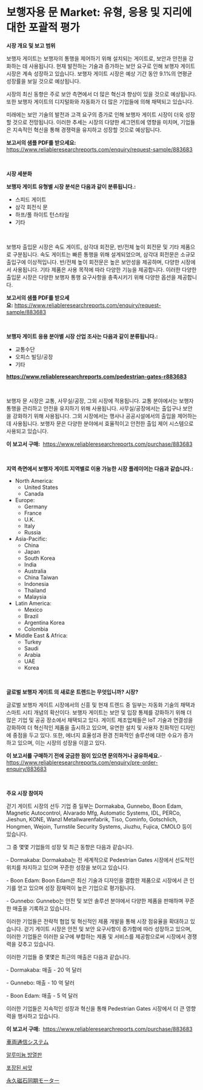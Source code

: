 <p><h1>보행자용 문 Market: 유형, 응용 및 지리에 대한 포괄적 평가</h1></p><p><strong>시장 개요 및 보고 범위</strong></p>
<p><p>보행자 게이트는 보행자의 통행을 제어하기 위해 설치되는 게이트로, 보안과 안전을 강화하는 데 사용됩니다. 현재 발전하는 기술과 증가하는 보안 요구로 인해 보행자 게이트 시장은 계속 성장하고 있습니다. 보행자 게이트 시장은 예상 기간 동안 9.1%의 연평균 성장률을 보일 것으로 예상됩니다. </p><p>시장의 최신 동향은 주로 보안 측면에서 더 많은 혁신과 향상이 있을 것으로 예상됩니다. 또한 보행자 게이트의 디지털화와 자동화가 더 많은 기업들에 의해 채택되고 있습니다. </p><p>미래에는 보안 기술의 발전과 고객 요구의 증가로 인해 보행자 게이트 시장이 더욱 성장할 것으로 전망됩니다. 이러한 추세는 시장의 다양한 세그먼트에 영향을 미치며, 기업들은 지속적인 혁신을 통해 경쟁력을 유지하고 성장할 것으로 예상됩니다.</p></p>
<p><strong>보고서의 샘플 PDF를 받으세요:</strong> <a href="https://www.reliableresearchreports.com/enquiry/request-sample/883683">https://www.reliableresearchreports.com/enquiry/request-sample/883683</a></p>
<p>&nbsp;</p>
<p><strong>시장 세분화</strong></p>
<p><strong>보행자 게이트 유형별 시장 분석은 다음과 같이 분류됩니다.:</strong></p>
<p><ul><li>스피드 게이트</li><li>삼각 회전식 문</li><li>하프/풀 하이트 턴스타일</li><li>기타</li></ul></p>
<p>&nbsp;</p>
<p><p>보행자 출입문 시장은 속도 게이트, 삼각대 회전문, 반/전체 높이 회전문 및 기타 제품으로 구분됩니다. 속도 게이트는 빠른 통행을 위해 설계되었으며, 삼각대 회전문은 소규모 출입구에 이상적입니다. 반/전체 높이 회전문은 높은 보안성을 제공하며, 다양한 시장에서 사용됩니다. 기타 제품은 사용 목적에 따라 다양한 기능을 제공합니다. 이러한 다양한 출입문 시장은 다양한 보행자 통행 요구사항을 충족시키기 위해 다양한 옵션을 제공합니다.</p></p>
<p><strong>보고서의 샘플 PDF를 받으세요:</strong>&nbsp;<a href="https://www.reliableresearchreports.com/enquiry/request-sample/883683">https://www.reliableresearchreports.com/enquiry/request-sample/883683</a></p>
<p>&nbsp;</p>
<p><strong> 보행자 게이트 응용 분야별 시장 산업 조사는 다음과 같이 분류됩니다.:</strong></p>
<p><ul><li>교통수단</li><li>오피스 빌딩/공장</li><li>기타</li></ul></p>
<p><strong><a href="https://www.reliableresearchreports.com/pedestrian-gates-r883683">https://www.reliableresearchreports.com/pedestrian-gates-r883683</a></strong></p>
<p>&nbsp;</p>
<p><p>보행자 문 시장은 교통, 사무실/공장, 그외 시장에 적용됩니다. 교통 분야에서는 보행자 통행을 관리하고 안전을 유지하기 위해 사용됩니다. 사무실/공장에서는 출입구나 보안을 강화하기 위해 사용됩니다. 그외 시장에서는 행사나 공공시설에서의 출입을 제어하는 데 사용됩니다. 보행자 문은 다양한 분야에서 효율적이고 안전한 출입 제어 시스템으로 사용되고 있습니다.</p></p>
<p><strong>이 보고서 구매:</strong>&nbsp; <a href="https://www.reliableresearchreports.com/purchase/883683">https://www.reliableresearchreports.com/purchase/883683</a></p>
<p>&nbsp;</p>
<p><strong>지역 측면에서 보행자 게이트 지역별로 이용 가능한 시장 플레이어는 다음과 같습니다.:</strong></p>
<p><ul>
    <li>
        North America:
        <ul>
            <li>United States</li>
            <li>Canada</li>
        </ul>
    </li>
    <li>
        Europe:
        <ul>
            <li>Germany</li>
            <li>France</li>
            <li>U.K.</li>
            <li>Italy</li>
            <li>Russia</li>
        </ul>
    </li>
    <li>
        Asia-Pacific:
        <ul>
            <li>China</li>
            <li>Japan</li>
            <li>South Korea</li>
            <li>India</li>
            <li>Australia</li>
            <li>China Taiwan</li>
            <li>Indonesia</li>
            <li>Thailand</li>
            <li>Malaysia</li>
        </ul>
    </li>
    <li>
        Latin America:
        <ul>
            <li>Mexico</li>
            <li>Brazil</li>
            <li>Argentina Korea</li>
            <li>Colombia</li>
        </ul>
    </li>
    <li>
        Middle East & Africa:
        <ul>
            <li>Turkey</li>
            <li>Saudi</li>
            <li>Arabia</li>
            <li>UAE</li>
            <li>Korea</li>
        </ul>
    </li>
    </ul></p>
<p>&nbsp;</p>
<p><strong>글로벌 보행자 게이트 의 새로운 트렌드는 무엇입니까? 시장?</strong></p>
<p><p>글로벌 보행자 게이트 시장에서의 신흥 및 현재 트렌드 중 일부는 자동화 기술의 채택과 스마트 시티 개념의 확산이다. 보행자 게이트는 보안 및 입장 통제를 강화하기 위해 더 많은 기업 및 공공 장소에서 채택되고 있다. 게이트 제조업체들은 IoT 기술과 연결성을 강화하여 더 혁신적인 제품을 출시하고 있으며, 유연한 설치 및 사용자 친화적인 디자인에 중점을 두고 있다. 또한, 에너지 효율성과 환경 친화적인 솔루션에 대한 수요가 증가하고 있으며, 이는 시장의 성장을 이끌고 있다.</p></p>
<p><strong>이 보고서를 구매하기 전에 궁금한 점이 있으면 문의하거나 공유하세요.</strong>- <a href="https://www.reliableresearchreports.com/enquiry/pre-order-enquiry/883683">https://www.reliableresearchreports.com/enquiry/pre-order-enquiry/883683</a></p>
<p>&nbsp;</p>
<p><strong>주요 시장 참여자</strong></p>
<p><p>걷기 게이트 시장의 선두 기업 중 일부는 Dormakaba, Gunnebo, Boon Edam, Magnetic Autocontrol, Alvarado Mfg, Automatic Systems, IDL, PERCo, Jieshun, KONE, Wanzl Metallwarenfabrik, Tiso, Cominfo, Gotschlich, Hongmen, Wejoin, Turnstile Security Systems, Jiuzhu, Fujica, CMOLO 등이 있습니다.</p><p>그 중 몇몇 기업들의 성장 및 최근 동향은 다음과 같습니다.</p><p>- Dormakaba: Dormakaba는 전 세계적으로 Pedestrian Gates 시장에서 선도적인 위치를 차지하고 있으며 꾸준한 성장을 보이고 있습니다.</p><p>- Boon Edam: Boon Edam은 최신 기술과 디자인을 결합한 제품으로 시장에서 큰 인기를 얻고 있으며 성장 잠재력이 높은 기업으로 평가됩니다.</p><p>- Gunnebo: Gunnebo는 안전 및 보안 솔루션 분야에서 다양한 제품을 판매하며 꾸준한 매출을 기록하고 있습니다.</p><p>이러한 기업들은 전략적 협업 및 혁신적인 제품 개발을 통해 시장 점유율을 확대하고 있습니다. 걷기 게이트 시장은 안전 및 보안 요구사항이 증가함에 따라 성장하고 있으며, 이러한 기업들은 이러한 요구에 부합하는 제품 및 서비스를 제공함으로써 시장에서 경쟁력을 갖추고 있습니다.</p><p>이러한 기업들 중 몇몇은 최근의 매출은 다음과 같습니다.</p><p>- Dormakaba: 매출 - 20 억 달러</p><p>- Gunnebo: 매출 - 10 억 달러</p><p>- Boon Edam: 매출 - 5 억 달러</p><p>이러한 기업들은 지속적인 성장과 혁신을 통해 Pedestrian Gates 시장에서 더 큰 영향력을 행사하고 있습니다.</p></p>
<p><strong>이 보고서 구매:</strong>&nbsp;&nbsp;<a href="https://www.reliableresearchreports.com/purchase/883683">https://www.reliableresearchreports.com/purchase/883683</a></p>
<p><p><a href="https://medium.com/@johneahan44556754/%E8%BB%8A%E4%B8%A1%E9%80%9A%E4%BF%A1%E3%82%B7%E3%82%B9%E3%83%86%E3%83%A0%E5%B8%82%E5%A0%B4-2031%E5%B9%B4%E3%81%BE%E3%81%A7%E3%81%AE%E3%83%88%E3%83%AC%E3%83%B3%E3%83%89-%E4%BA%88%E6%B8%AC-%E7%AB%B6%E4%BA%89%E5%88%86%E6%9E%90-e1ca83c8733e">車両通信システム</a></p><p><a href="https://medium.com/@lilmama456456/%EC%95%8C%EB%A3%A8%EB%AF%B8%EB%8A%84-%ED%9E%88%ED%8A%B8%EC%8B%B1%ED%81%AC-%EC%8B%9C%EC%9E%A5-%EA%B7%9C%EB%AA%A8-%EC%8B%9C%EC%9E%A5-%EC%A0%84%EB%A7%9D-%EB%B0%8F-%EC%8B%9C%EC%9E%A5-%EC%98%88%EC%B8%A1-2024-2031-69bc3f1f65ca">알루미늄 방열판</a></p><p><a href="https://medium.com/@lottierunte44/%ED%8F%AC%EC%9E%A5-%EB%90%9C-%EC%A2%85%EC%9E%90-%EC%8B%9C%EC%9E%A5-%EC%8B%9C%EC%9E%A5-%EC%A0%90%EC%9C%A0%EC%9C%A8-%EC%8B%9C%EC%9E%A5-%EB%8F%99%ED%96%A5-%EB%B0%8F-%EB%AF%B8%EB%9E%98-%EC%84%B1%EC%9E%A5-%ED%83%90%EC%83%89-7fdfee83f1cc">포장된 씨앗</a></p><p><a href="https://medium.com/@craigurcottrte8/%E6%B0%B8%E4%B9%85%E7%A3%81%E7%9F%B3%E5%90%8C%E6%9C%9F%E3%83%A2%E3%83%BC%E3%82%BF%E3%83%BC%E5%B8%82%E5%A0%B4%E8%AA%BF%E6%9F%BB%E3%83%AC%E3%83%9D%E3%83%BC%E3%83%88-%E3%81%9D%E3%81%AE%E6%AD%B4%E5%8F%B2%E3%81%A8%E4%BA%88%E6%B8%AC2024%E5%B9%B4%E3%81%8B%E3%82%892031%E5%B9%B4-f6dce3cb88c3">永久磁石同期モーター</a></p></p>